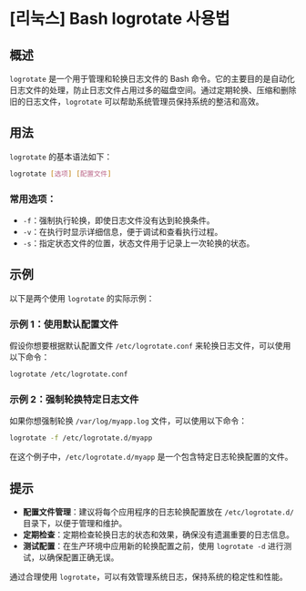 # [리눅스] Bash logrotate 사용법

## 概述
`logrotate` 是一个用于管理和轮换日志文件的 Bash 命令。它的主要目的是自动化日志文件的处理，防止日志文件占用过多的磁盘空间。通过定期轮换、压缩和删除旧的日志文件，`logrotate` 可以帮助系统管理员保持系统的整洁和高效。

## 用法
`logrotate` 的基本语法如下：

```bash
logrotate [选项] [配置文件]
```

### 常用选项：
- `-f`：强制执行轮换，即使日志文件没有达到轮换条件。
- `-v`：在执行时显示详细信息，便于调试和查看执行过程。
- `-s`：指定状态文件的位置，状态文件用于记录上一次轮换的状态。

## 示例
以下是两个使用 `logrotate` 的实际示例：

### 示例 1：使用默认配置文件
假设你想要根据默认配置文件 `/etc/logrotate.conf` 来轮换日志文件，可以使用以下命令：

```bash
logrotate /etc/logrotate.conf
```

### 示例 2：强制轮换特定日志文件
如果你想强制轮换 `/var/log/myapp.log` 文件，可以使用以下命令：

```bash
logrotate -f /etc/logrotate.d/myapp
```

在这个例子中，`/etc/logrotate.d/myapp` 是一个包含特定日志轮换配置的文件。

## 提示
- **配置文件管理**：建议将每个应用程序的日志轮换配置放在 `/etc/logrotate.d/` 目录下，以便于管理和维护。
- **定期检查**：定期检查轮换日志的状态和效果，确保没有遗漏重要的日志信息。
- **测试配置**：在生产环境中应用新的轮换配置之前，使用 `logrotate -d` 进行测试，以确保配置正确无误。

通过合理使用 `logrotate`，可以有效管理系统日志，保持系统的稳定性和性能。
